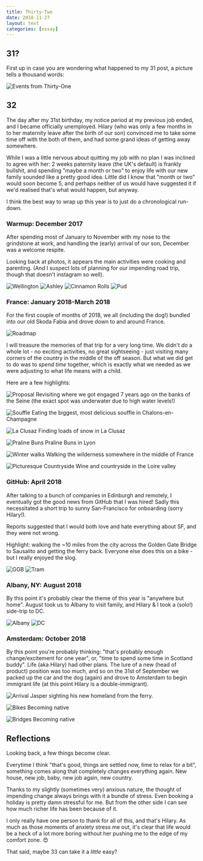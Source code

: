 ```yaml
---
title: Thirty-Two
date: 2018-11-27
layout: text
categories: [essay]
---
```


## 31?
First up in case you are wondering what happened to my 31 post, a picture tells a thousand words:

![Events from Thirty-One](/assets/photos/other/2017-12-31_1.jpg)

## 32
The day after my 31st birthday, my notice period at my previous job ended, and I became officially unemployed. Hilary (who was only a few months in to her maternity leave after the birth of our son) convinced me to take some time off with the both of them, and had some grand ideas of getting away somewhere.

While I was a little nervous about quitting my job with no plan I was inclined to agree with her: 2 weeks paternity leave (the UK's default) is frankly bullshit, and spending "maybe a month or two" to enjoy life with our new family sounded like a pretty good idea. Little did I know that "month or two" would soon become 5, and perhaps neither of us would have suggested it if we'd realised that's what would happen, but anyway.

I think the best way to wrap up this year is to just do a chronological run-down.

### Warmup: December 2017

After spending most of January to November with my nose to the grindstone at work, and handling the (early) arrival of our son, December was a welcome respite.

Looking back at photos, it appears the main activities were cooking and parenting. (And I suspect lots of planning for our impending road trip, though that doesn't instagram so well).

![Wellington](/assets/photos/other/2017-12-07_1.jpg)
![Ashley](/assets/photos/other/2017-12-15_1.jpg)
![Cinnamon Rolls](/assets/photos/other/2017-12-25_2.jpg)
![Pud](/assets/photos/other/2017-12-25_1.jpg)

### France: January 2018-March 2018

For the first couple of months of 2018, we all (including the dog!) bundled into our old Skoda Fabia and drove down to and around France.

![Roadmap](/assets/photos/other/roadmap.png)

I will treasure the memories of that trip for a very long time. We didn't _do_ a whole lot - no exciting activities, no great sightseeing - just visiting many corners of the country in the middle of the off season. But what we did get to do was to _spend time_ together, which is exactly what we needed as we were adjusting to what life means with a child.

Here are a few highlights:

![Proposal](/assets/photos/other/france-1.jpg)
Revisiting where we got engaged 7 years ago on the banks of the Seine (the exact spot was underwater due to high water levels!)

![Souffle](/assets/photos/other/france-2.jpg)
Eating the biggest, most delicious souffle in Chalons-en-Champagne

![La Clusaz](/assets/photos/other/france-3.jpg)
Finding loads of snow in La Clusaz

![Praline Buns](/assets/photos/other/france-4.jpg)
Praline Buns in Lyon

![Winter walks](/assets/photos/other/france-5.jpg)
Walking the wilderness somewhere in the middle of France

![Picturesque Countryside](/assets/photos/other/france-6.jpg)
Wine and countryside in the Loire valley


### GitHub: April 2018

After talking to a bunch of companies in Edinburgh and remotely, I eventually got the good news from GitHub that I was hired! Sadly this necessitated a short trip to sunny San-Francisco for onboarding (sorry Hilary!).

Reports suggested that I would both love and hate everything about SF, and they were not wrong.

Highlight: walking the ~10 miles from the city across the Golden Gate Bridge to Sausalito and getting the ferry back. Everyone else does this on a bike - but I really enjoyed the slog.

![GGB](/assets/photos/other/sf-1.jpg)
![Tram](/assets/photos/other/sf-1.jpg)

### Albany, NY: August 2018

By this point it's probably clear the theme of this year is "anywhere but home". August took us to Albany to visit family, and Hilary & I took a (solo!) side-trip to DC.

![Albany](/assets/photos/other/albany-1.jpg)
![DC](/assets/photos/other/albany-2.jpg)

### Amsterdam: October 2018

By this point you're probably thinking: "that's probably enough change/excitement for one year", or, "time to spend some time in Scotland buddy". Life (aka Hilary) had other plans. The lure of a new (head of product) position was too much, and so on the 31st of September we packed up the car and the dog (again) and drove to Amsterdam to begin immigrant life (at this point Hilary is a double-immigrant).

![Arrival](/assets/photos/other/ams-1.jpg)
Jasper sighting his new homeland from the ferry.

![Bikes](/assets/photos/other/ams-2.jpg)
Becoming native

![Bridges](/assets/photos/other/ams-3.jpg)
Becoming native

## Reflections
Looking back, a few things become clear.

Everytime I think "that's good, things are settled now, time to relax for a bit", something comes along that completely changes everything again. New house, new job, baby, new job again, new country.

Thanks to my slightly (sometimes very) anxious nature, the thought of impending change always brings with it a bundle of stress. Even booking a holiday is pretty damn stressful for me. But from the other side I can see how much richer life has been because of it.

I only really have one person to thank for all of this, and that's Hilary. As much as those moments of anxiety stress me out, it's clear that life would be a heck of a lot more boring without her pushing me to the edge of my comfort zone. 😍

That said, maybe 33 can take it a _little_ easy?
